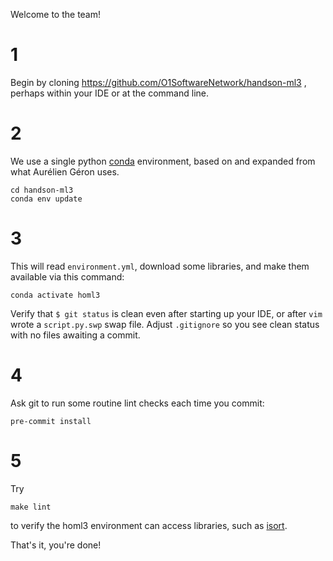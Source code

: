 
Welcome to the team!

# 1

Begin by cloning https://github.com/O1SoftwareNetwork/handson-ml3 ,
perhaps within your IDE or at the command line.

# 2

We use a single python
[conda](https://docs.conda.io/projects/miniconda/en/latest)
environment, based on and expanded from what Aurélien Géron uses.

    cd handson-ml3
    conda env update

# 3

This will read `environment.yml`, download some libraries,
and make them available via this command:

    conda activate homl3

Verify that `$ git status` is clean even after starting up
your IDE, or after `vim` wrote a `script.py.swp` swap file.
Adjust `.gitignore` so you see clean status with no files
awaiting a commit.

# 4

Ask git to run some routine lint checks each time you commit:

    pre-commit install

# 5

Try

    make lint

to verify the homl3 environment can access libraries, such as
[isort](https://pypi.org/project/isort).

That's it, you're done!

